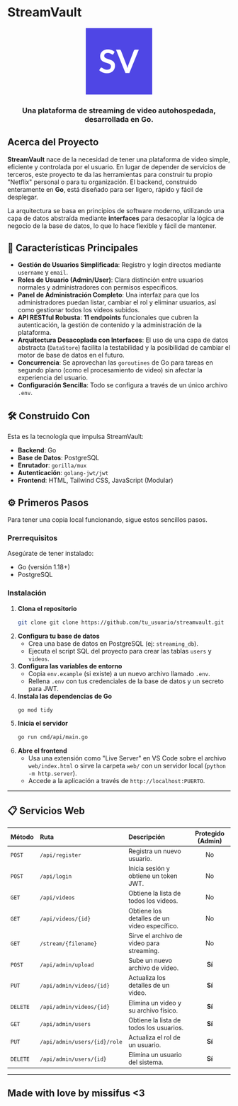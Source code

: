 # StreamVault
<p align="center">
  <a href="#">
    <img src="./assets/logo.svg" alt="Logo de StreamVault" width="150">
  </a>

  <h3 align="center">Una plataforma de streaming de video autohospedada, desarrollada en Go.</h3>


</p>

## Acerca del Proyecto

**StreamVault** nace de la necesidad de tener una plataforma de video simple, eficiente y controlada por el usuario. En lugar de depender de servicios de terceros, este proyecto te da las herramientas para construir tu propio "Netflix" personal o para tu organización. El backend, construido enteramente en **Go**, está diseñado para ser ligero, rápido y fácil de desplegar.

La arquitectura se basa en principios de software moderno, utilizando una capa de datos abstraída mediante **interfaces** para desacoplar la lógica de negocio de la base de datos, lo que lo hace flexible y fácil de mantener.

## 🚀 Características Principales

* **Gestión de Usuarios Simplificada**: Registro y login directos mediante `username` y `email`.
* **Roles de Usuario (Admin/User)**: Clara distinción entre usuarios normales y administradores con permisos específicos.
* **Panel de Administración Completo**: Una interfaz para que los administradores puedan listar, cambiar el rol y eliminar usuarios, así como gestionar todos los videos subidos.
* **API RESTful Robusta**: **11 endpoints** funcionales que cubren la autenticación, la gestión de contenido y la administración de la plataforma.
* **Arquitectura Desacoplada con Interfaces**: El uso de una capa de datos abstracta (`DataStore`) facilita la testabilidad y la posibilidad de cambiar el motor de base de datos en el futuro.
* **Concurrencia**: Se aprovechan las `goroutines` de Go para tareas en segundo plano (como el procesamiento de video) sin afectar la experiencia del usuario.
* **Configuración Sencilla**: Todo se configura a través de un único archivo `.env`.

## 🛠️ Construido Con

Esta es la tecnología que impulsa StreamVault:

* **Backend**: Go
* **Base de Datos**: PostgreSQL
* **Enrutador**: `gorilla/mux`
* **Autenticación**: `golang-jwt/jwt`
* **Frontend**: HTML, Tailwind CSS, JavaScript (Modular)

## ⚙️ Primeros Pasos

Para tener una copia local funcionando, sigue estos sencillos pasos.

### Prerrequisitos

Asegúrate de tener instalado:
* Go (versión 1.18+)
* PostgreSQL

### Instalación

1.  **Clona el repositorio**
    ```sh
    git clone git clone https://github.com/tu_usuario/streamvault.git
    ```
2.  **Configura tu base de datos**
    * Crea una base de datos en PostgreSQL (ej: `streaming_db`).
    * Ejecuta el script SQL del proyecto para crear las tablas `users` y `videos`.
3.  **Configura las variables de entorno**
    * Copia `env.example` (si existe) a un nuevo archivo llamado `.env`.
    * Rellena `.env` con tus credenciales de la base de datos y un secreto para JWT.
4.  **Instala las dependencias de Go**
    ```sh
    go mod tidy
    ```
5.  **Inicia el servidor**
    ```sh
    go run cmd/api/main.go
    ```
6.  **Abre el frontend**
    * Usa una extensión como "Live Server" en VS Code sobre el archivo `web/index.html` o sirve la carpeta `web/` con un servidor local (`python -m http.server`).
    * Accede a la aplicación a través de `http://localhost:PUERTO`.

---

## 📋 Servicios Web

| Método | Ruta                      | Descripción                                 | Protegido (Admin) |
| :----- | :------------------------ | :------------------------------------------ | :---------------: |
| `POST` | `/api/register`           | Registra un nuevo usuario.                  |         No        |
| `POST` | `/api/login`              | Inicia sesión y obtiene un token JWT.       |         No        |
| `GET`  | `/api/videos`             | Obtiene la lista de todos los videos.       |         No        |
| `GET`  | `/api/videos/{id}`        | Obtiene los detalles de un video específico.|         No        |
| `GET`  | `/stream/{filename}`      | Sirve el archivo de video para streaming.   |         No        |
| `POST` | `/api/admin/upload`       | Sube un nuevo archivo de video.             |        **Sí** |
| `PUT`  | `/api/admin/videos/{id}`  | Actualiza los detalles de un video.         |        **Sí** |
| `DELETE`| `/api/admin/videos/{id}`  | Elimina un video y su archivo físico.       |        **Sí** |
| `GET`  | `/api/admin/users`        | Obtiene la lista de todos los usuarios.     |        **Sí** |
| `PUT`  | `/api/admin/users/{id}/role` | Actualiza el rol de un usuario.            |        **Sí** |
| `DELETE`| `/api/admin/users/{id}`   | Elimina un usuario del sistema.             |        **Sí** |

---

## Made with love by missifus <3